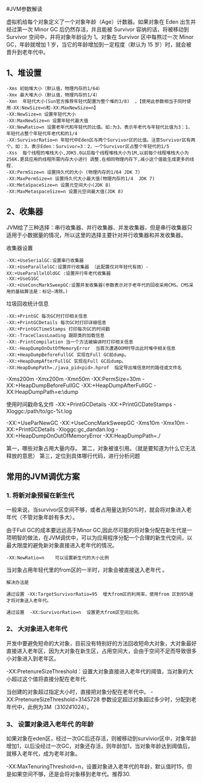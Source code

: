 #JVM参数解读

   虚拟机给每个对象定义了一个对象年龄（Age）计数器。如果对象在 Eden 出生并经过第一次 Minor GC 后仍然存活，并且能被 Survivor 容纳的话，将被移动到 Survivor 空间中，并将对象年龄设为 1。对象在 Survivor 区中每熬过一次 Minor GC，年龄就增加 1 岁，当它的年龄增加到一定程度（默认为 15 岁）时，就会被晋升到老年代中。

## 1、堆设置

```
-Xms 初始堆大小（默认值，物理内存的1/64）
-Xmx 最大堆大小（默认值，物理内存的1/4）
-Xmn  年轻代大小(Sun官方推荐年轻代配置为整个堆的3/8)  。【使用此参数相当于同时使用-XX:NewSize=n和-XX:MaxNewSize=n】
-XX:NewSize=n 设置年轻代大小
-XX:MaxNewSize=n 设置年轻代最大值
-XX:NewRatio=n 设置老年代和年轻代的比值。如:为3，表示年老代与年轻代比值为3：1，年轻代占整个年轻代年老代和的1/4
-XX:SurvivorRatio=n 年轻代中Eden区与两个Survivor区的比值。注意Survivor区有两个。如：3，表示Eden：Survivor=3：2，一个Survivor区占整个年轻代的1/5
-Xss  每个线程的堆栈大小,JDK5.0以后每个线程堆栈大小为1M,以前每个线程堆栈大小为256K.更具应用的线程所需内存大小进行 调整.在相同物理内存下,减小这个值能生成更多的线程.
-XX:PermSize=n 设置持久代的大小 (物理内存的1/64 JDK 7)
-XX:MaxPermSize=n 设置持久代大小最大值(物理内存的1/4  JDK 7)
-XX:MetaSpaceSize=n 设置元空间大小(JDK 8)
-XX:MaxMetaspaceSize=n 设置元空间最大值(JDK 8)
```
## 2、收集器

JVM给了三种选择：串行收集器、并行收集器、并发收集器，但是串行收集器只适用于小数据量的情况，所以这里的选择主要针对并行收集器和并发收集器。

收集器设置 
```
-XX:+UseSerialGC:设置串行收集器 
-XX:+UseParallelGC:设置并行收集器 （此配置仅对年轻代有效）-XX:+UseParallelOldGC :设置并行年老代收集器
-XX:+UseG1GC
-XX:+UseConcMarkSweepGC:设置并发收集器(参数表示对于老年代的回收采用CMS。CMS采用的基础算法是：标记—清除。)
```
垃圾回收统计信息
```
-XX:+PrintGC 每次GC时打印相关信息
-XX:+PrintGCDetails 每次GC时打印详细信息
-XX:+PrintGCTimeStamps 打印每次GC的时间戳
-XX:-TraceClassLoading 跟踪类的加载信息
-XX:-PrintCompilation 当一个方法被编译时打印相关信息    
-XX:-HeapDumpOnOutOfMemoryError	 当首次遭遇OOM时导出此时堆中相关信息
-XX:+HeapDumpBeforeFullGC 实现在Full GC前dump。
-XX:+HeapDumpAfterFullGC 实现在Full GC后dump。
-XX:HeapDumpPath=./java_pid<pid>.hprof	指定导出堆信息时的路径或文件名
```

-Xms200m -Xmx200m -Xmn50m -XX:PermSize=30m -XX:+HeapDumpBeforeFullGC -XX:+HeapDumpAfterFullGC -XX:HeapDumpPath=e:\dump

使用时间戳命名文件
-XX:+PrintGCDetails -XX:+PrintGCDateStamps -Xloggc:/path/to/gc-%t.log


-XX:+UseParNewGC -XX:+UseConcMarkSweepGC -Xms10m -Xmx10m -XX:+PrintGCDetails -Xloggc:gc_dandan.log -XX:+HeapDumpOnOutOfMemoryError -XX:HeapDumpPath=./

第一，哪些对象占用大量内存。
第二，对象被谁引用。（就是要知道为什么它无法释放的意思）
第三，定位到具体哪行代码，进行分析问题


## 常用的JVM调优方案


### 1. 将新对象预留在新生代

  一般来说，当survivor区空间不够，或者占用量达到50%时，就会将对象进入老年代（不管对象年龄有多大）。

由于Full GC的成本要远远高于Minor GC,因此尽可能的将对象分配在新生代是一项明智的做法，在JVM调优中，可以为应用程序分配一个合理的新生代空间，以最大限度的避免新对象直接进入老年代的情况。

    -XX:NewRatio=n    可以设置新生代的大小比例

  当对象占用年轻代里的from区的一半时，对象会被直接送入老年代 。

    解决办法是

    通过设置 -XX:TargetSurvivorRatio=95  增大from区的利用率，使用from 区到95%是才将对象送入老年代。

    通过设置  -XX:SurvivorRatio=n  设置更大from区空间比例。
### 2、 大对象进入老年代

开发中要避免短命的大对象，目前没有特别好的方法回收短命大对象，大对象最好直接进入老年区，因为大对象在新生区，占用空间大，会由于空间不足而导致很多小对象进入到老年区。

-XX:PretenureSizeThreshold：设置大对象直接进入老年代的阈值，当对象的大小超过这个值将直接分配在老年代.

当创建的对象超过指定大小时，直接把对象分配在老年代中。
  -XX:PretenureSizeThreshold=3145728      参数设定超过对象超过多少时，分配到老年代中，此例为3M（3*1024*1024）。

### 3、 设置对象进入老年代 的年龄

 如果对象在eden区，经过一次GC后还存活，则被移动到survivior区中，对象年龄增加1，以后没经过一次GC，对象还存活，则年龄加1，当对象年龄达到阈值后，就移入老年代，成为老年对象。

  -XX:MaxTenuringThreshold=n，设置对象进入老年代的年龄，默认值时15，但是如果空间不够，还是会将对象移到老年代。推荐30.


